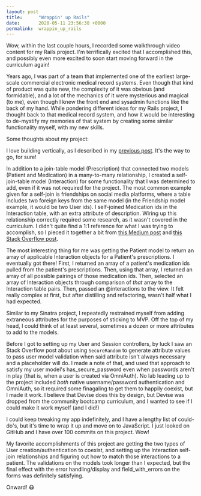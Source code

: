 ```yaml
---
layout: post
title:      "Wrappin' up Rails"
date:       2020-05-11 23:56:38 +0000
permalink:  wrappin_up_rails
---
```



Wow, within the last couple hours, I recorded some walkthrough video content for my Rails project. I'm terrifically excited that I accomplished this, and possibly even more excited to soon start moving forward in the curriculum again!

Years ago, I was part of a team that implemented one of the earliest large-scale commercial electronic medical record systems. Even though that kind of product was quite new, the complexity of it was obvious (and formidable), and a lot of the mechanics of it were mysterious and magical (to me), even though I knew the front end and sysadmin functions like the back of my hand. While pondering different ideas for my Rails project, I thought back to that medical record system, and how it would be interesting to de-mystify my memories of that system by creating some similar functionality myself, with my new skills. 

Some thoughts about my project:

I love building vertically, as I described in my [previous post](https://s-blais.github.io/building_vertically). It's the way to go, for sure!

In addition to a join-table model (Prescription) that connected two models (Patient and Medication) in a many-to-many relationship, I created a self-join-table model (Interaction) for some functionality that I was determined to add, even if it was not required for the project. The most common example given for a self-join is friendships on social media platforms, where a table includes two foreign keys from the same model (in the Friendship model example, it would be two User ids). I self-joined Medication ids in the Interaction table, with an extra attribute of description. Wiring up this relationship correctly required some research, as it wasn't covered in the curriculum. I didn't quite find a 1:1 reference for what I was trying to accomplish, so I pieced it together a bit from [this Medium post](https://medium.com/better-programming/building-self-joins-and-triple-joins-in-ruby-on-rails-455701bf3fa7) and [this Stack Overflow post](https://stackoverflow.com/questions/957169/activerecord-relationships-for-a-join-table-linking-two-records-of-the-same-tabl#957542).

The most interesting thing for me was getting the Patient model to return an array of applicable Interaction objects for a Patient's prescriptions. I eventually got there! First, I returned an array of a patient's medication ids pulled from the patient's prescriptions. Then, using that array, I returned an array of all possible pairings of those medication ids. Then, selected an array of Interaction objects through comparison of *that* array to the Interaction table pairs. Then, passed an @interactions to the view. It felt really complex at first, but after distilling and refactoring, wasn't half what I had expected. 

Similar to my Sinatra project, I repeatedly restrained myself from adding extraneous attributes for the purposes of sticking to MVP. Off the top of my head, I could think of at least several, sometimes a dozen or more attributes to add to the models.

Before I got to setting up my User and Session controllers, by luck I saw an Stack Overflow post about using `SecureRandom` to generate attribute values to pass user model validation when said attribute isn't always necessary and a placeholder will do. I made a note of that, and used that approach to satisfy my user model's has_secure_password even when passwords aren't in play (that is, when a user is created via OmniAuth). No lab leading up to the project included *both* native username/password authentication and OmniAuth, so it required some finagaling to get them to happily coexist, but I made it work. I believe that Devise does this by design, but Devise was dropped from the community bootcamp curriculum, and I wanted to see if I could make it work myself (and I did!)

I could keep tweaking my app indefinitely, and I have a lengthy list of could-do's, but it's time to wrap it up and move on to JavaScript. I just looked on GitHub and I have over 100 commits on this project. Wow!

My favorite accomplishments of this project are getting the two types of User creation/authentication to coexist, and setting up the Interaction self-join relationships and figuring out how to match those interactions to a patient. The validations on the models took longer than I expected, but the final effect with the error handling/display and field_with_errors on the forms was definitely satisfying. 

Onward! 😷




